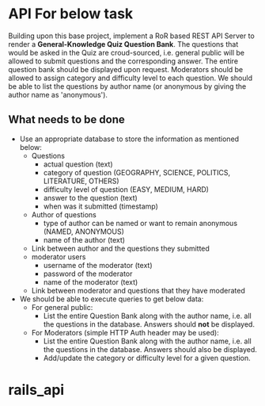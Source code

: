 # API For below task

Building upon this base project, implement a RoR based REST API Server to render a **General-Knowledge Quiz Question Bank**. The questions that would be asked in the Quiz are croud-sourced, i.e. general public will be allowed to submit questions and the corresponding answer. The entire question bank should be displayed upon request. Moderators should be allowed to assign category and difficulty level to each question. We should be able to list the questions by author name (or anonymous by giving the author name as 'anonymous').

## What needs to be done

 - Use an appropriate database to store the information as mentioned below:
    - Questions
        - actual question (text)
        - category of question (GEOGRAPHY, SCIENCE, POLITICS, LITERATURE, OTHERS)
        - difficulty level of question (EASY, MEDIUM, HARD)
        - answer to the question (text)
        - when was it submitted (timestamp)
    - Author of questions
        - type of author can be named or want to remain anonymous (NAMED, ANONYMOUS)
        - name of the author (text)
    - Link between author and the questions they submitted
    - moderator users
        - username of the moderator (text)
        - password of the moderator
        - name of the moderator (text)
    - Link between moderator and questions that they have moderated
 - We should be able to execute queries to get below data:
    - For general public:
        - List the entire Question Bank along with the author name, i.e. all the questions in the database. Answers should **not** be displayed.
    - For Moderators (simple HTTP Auth header may be used):
        - List the entire Question Bank along with the author name, i.e. all the questions in the database. Answers should also be displayed.
        - Add/update the category or difficulty level for a given question.
# rails_api
